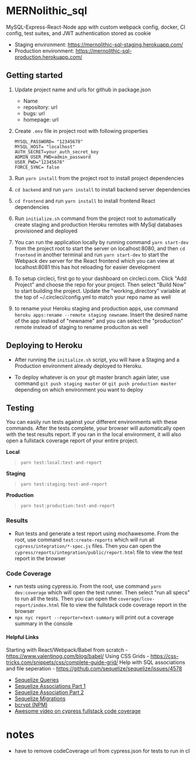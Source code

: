 # MERNolithic_sql

MySQL-Express-React-Node app with custom webpack config, docker, CI config, test suites, and JWT authentication stored as cookie

- Staging environment: https://mernolithic-sql-staging.herokuapp.com/
- Production environment: https://mernolithic-sql-production.herokuapp.com/

## Getting started

1. Update project name and urls for github in package.json
   - Name
   - repository: url
   - bugs: url
   - homepage: url
2. Create `.env` file in project root with following properties

   ```MYSQL_USER= "root"
   MYSQL_PASSWORD= "12345678"
   MYSQL_HOST= "localhost"
   AUTH_SECRET=your_auth_secret_key
   ADMIN_USER_PWD=admin_password
   USER_PWD="12345678"
   FORCE_SYNC= false
   ```

3. Run `yarn install` from the project root to install project dependencies

4. `cd backend` and run `yarn install` to install backend server dependencies

5. `cd frontend` and run `yarn install` to install frontend React dependencies

6. Run `initialize.sh` command from the project root to automatically create staging and production Heroku remotes with MySql databases provisioned and deployed

7. You can run the application locally by running command `yarn start-dev` from the project root to start the server on localhost:8080, and then `cd frontend` in another terminal and run `yarn start-dev` to start the Webpack dev server for the React frontend which you can view at localhost:8081
   this has hot reloading for easier development

8. To setup circleci, first go to your dashboard on circleci.com. Click "Add Project" and choose the repo for your project. Then select "Build Now" to start building the project. Update the "working_directory" variable at the top of ~/.circleci/config.yml to match your repo name as well

9. to rename your Heroku staging and production apps, use command `heroku apps:rename --remote staging newname`. Insert the desired name of the app instead of "newname" and you can select the "production" remote instead of staging to rename produciton as well

## Deploying to Heroku

- After running the `initialize.sh` script, you will have a Staging and a Production environment already deployed to Heroku.

- To deploy whatever is on your git master branch again later, use command `git push staging master` or `git push production master` depending on which environment you want to deploy

## Testing

You can easily run tests against your different environments with these commands. After the tests complete, your browser will automatically open with the test results report. If you ran in the local environment, it will also open a fullstack coverage report of your entire project.

**Local**

> `yarn test:local:test-and-report`

**Staging**

> `yarn test:staging:test-and-report`

**Production**

> `yarn test:production:test-and-report`

### Results

- Run tests and generate a test report using mochawesome. From the root, use command `test:create-reports` which will run all `cypress/integration/*-spec.js` files. Then you can open the `cypress/reports/integration/public/report.html` file to view the test report in the browser

### Code Coverage

- run tests using cypress.io. From the root, use command `yarn dev:coverage` which will open the test runner. Then select "run all specs" to run all the tests. Then you can open the `coverage/lcov-report/index.html` file to view the fullstack code coverage report in the browser
- `npx nyc report --reporter=text-summary` will print out a coverage summary in the console

#### Helpful Links

Starting with React/Webpack/Babel from scratch - https://www.valentinog.com/blog/babel/
Using CSS Grids - https://css-tricks.com/snippets/css/complete-guide-grid/
Help with SQL associations and file seperation - https://github.com/sequelize/sequelize/issues/4578

- [Sequelize Queries](http://docs.sequelizejs.com/en/latest/docs/querying/)
- [Sequelize Associations Part 1](http://docs.sequelizejs.com/en/latest/docs/associations/)
- [Sequelize Association Part 2](http://docs.sequelizejs.com/en/latest/api/associations/)
- [Sequelize Migrations](http://docs.sequelizejs.com/en/latest/docs/migrations/)
- [bcrypt (NPM)](https://www.npmjs.com/package/bcrypt)
- [Awesome video on cypress fullstack code coverage](https://www.youtube.com/watch?v=C8g5X4vCZJA)

# notes

- have to remove codeCoverage url from cypress.json for tests to run in cI
